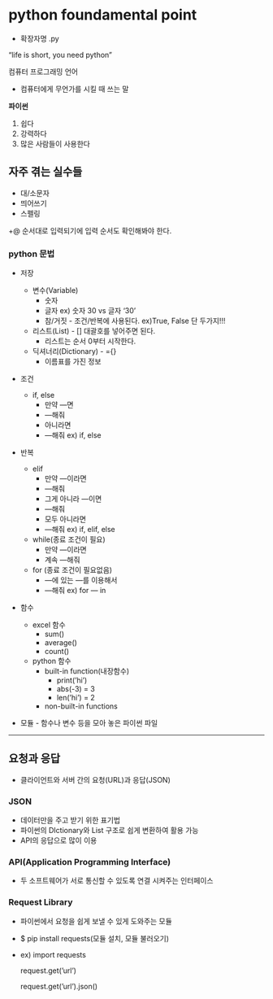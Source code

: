 # python foundamental point
- 확장자명 .py

“life is short, you need python”

컴퓨터 프로그래밍 언어

 - 컴퓨터에게 무언가를 시킬 때 쓰는 말

**파이썬**

1. 쉽다
2. 강력하다
3. 많은 사람들이 사용한다

## 자주 겪는 실수들

- 대/소문자
- 띄어쓰기
- 스펠링

+@ 순서대로 입력되기에 입력 순서도 확인해봐야 한다.

### python 문법

- 저장
    - 변수(Variable)
        - 숫자
        - 글자    ex) 숫자 30 vs 글자 ‘30’
        - 참/거짓 - 조건/반복에 사용된다. ex)True, False 단 두가지!!!
    - 리스트(List) - [] 대괄호를 넣어주면 된다.
        - 리스트는 순서 0부터 시작한다.
    - 딕셔너리(Dictionary) - ={}
        - 이름표를 가진 정보
- 조건
    - if, else
        - 만약 —면
        - —해줘
        - 아니라면
        - —해줘    ex) if, else
- 반복
    - elif
        - 만약 —이라면
        - —해줘
        - 그게 아니라 —이면
        - —해줘
        - 모두 아니라면
        - —해줘    ex) if, elif, else
    - while(종료 조건이 필요)
        - 만약 —이라면
        - 계속 —해줘
    - for (종료 조건이 필요없음)
        - —에 있는 —를 이용해서
        - —해줘   ex) for — in

- 함수
    - excel 함수
        - sum()
        - average()
        - count()
    - python 함수
        - built-in function(내장함수)
            - print(’hi’)
            - abs(-3) = 3
            - len(’hi’) = 2
        - non-built-in functions
- 모듈 - 함수나 변수 등을 모아 놓은 파이썬 파일

---

## 요청과 응답

- 클라이언트와 서버 간의 요청(URL)과 응답(JSON)

### JSON

- 데이터만을 주고 받기 위한 표기법
- 파이썬의 DIctionary와 List 구조로 쉽게 변환하여 활용 가능
- API의 응답으로 많이 이용

### API(Application Programming Interface)

- 두 소프트웨어가 서로 통신할 수 있도록 연결 시켜주는 인터페이스

### Request Library

- 파이썬에서 요청을 쉽게 보낼 수 있게 도와주는 모듈
- $ pip install requests(모듈 설치, 모듈 불러오기)
- ex) import requests
    
    request.get(’url’)
    
    request.get(’url’).json()